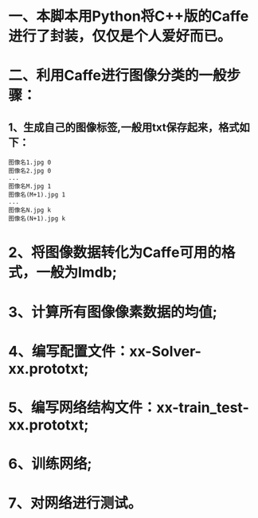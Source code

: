 # 一、本脚本用Python将C++版的Caffe进行了封装，仅仅是个人爱好而已。
# 二、利用Caffe进行图像分类的一般步骤：
## 1、生成自己的图像标签,一般用txt保存起来，格式如下：
	图像名1.jpg 0
	图像名2.jpg 0
	...
	图像名M.jpg 1
	图像名(M+1).jpg 1
	...
	图像名N.jpg k
	图像名(N+1).jpg k
# 2、将图像数据转化为Caffe可用的格式，一般为lmdb;
# 3、计算所有图像像素数据的均值;
# 4、编写配置文件：xx-Solver-xx.prototxt;
# 5、编写网络结构文件：xx-train_test-xx.prototxt;
# 6、训练网络;
# 7、对网络进行测试。
		

									
							
